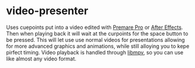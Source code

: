 # video-presenter

Uses cuepoints put into a video edited with [Premare Pro](https://www.adobe.com/products/premiere.html) or [After Effects](https://www.adobe.com/products/aftereffects.html).
Then when playing back it will wait at the curpoints for the space button to be pressed.
This will let use use normal videos for presentations allowing for more advanced graphics and animations, while still alloying you to kepe pirfect timing.
Video playback is handled through [libmpv](https://github.com/mpv-player/mpv), so you can use like almost any video format.
